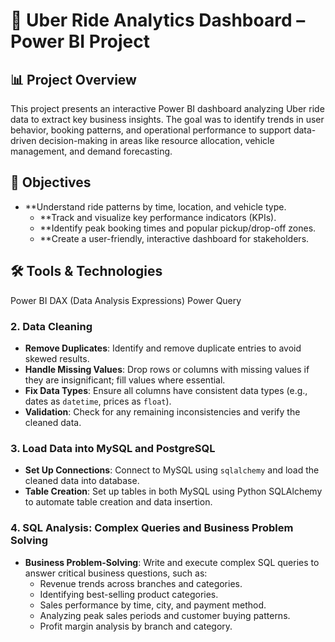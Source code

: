 # 🚗 Uber Ride Analytics Dashboard – Power BI Project

## **📊 Project Overview**
This project presents an interactive Power BI dashboard analyzing Uber ride data to extract key business insights. The goal was to identify trends in user behavior, booking patterns, and operational performance to support data-driven decision-making in areas like resource allocation, vehicle management, and demand forecasting.

## **🎯 Objectives**
- **Understand ride patterns by time, location, and vehicle type.
   - **Track and visualize key performance indicators (KPIs).
   - **Identify peak booking times and popular pickup/drop-off zones.
   - **Create a user-friendly, interactive dashboard for stakeholders.

## **🛠 Tools & Technologies**
Power BI
DAX (Data Analysis Expressions)
Power Query


### 2. Data Cleaning
   - **Remove Duplicates**: Identify and remove duplicate entries to avoid skewed results.
   - **Handle Missing Values**: Drop rows or columns with missing values if they are insignificant; fill values where essential.
   - **Fix Data Types**: Ensure all columns have consistent data types (e.g., dates as `datetime`, prices as `float`).
   - **Validation**: Check for any remaining inconsistencies and verify the cleaned data.

### 3. Load Data into MySQL and PostgreSQL
   - **Set Up Connections**: Connect to MySQL using `sqlalchemy` and load the cleaned data into  database.
   - **Table Creation**: Set up tables in both MySQL  using Python SQLAlchemy to automate table creation and data insertion.

### 4. SQL Analysis: Complex Queries and Business Problem Solving
   - **Business Problem-Solving**: Write and execute complex SQL queries to answer critical business questions, such as:
     - Revenue trends across branches and categories.
     - Identifying best-selling product categories.
     - Sales performance by time, city, and payment method.
     - Analyzing peak sales periods and customer buying patterns.
     - Profit margin analysis by branch and category.
